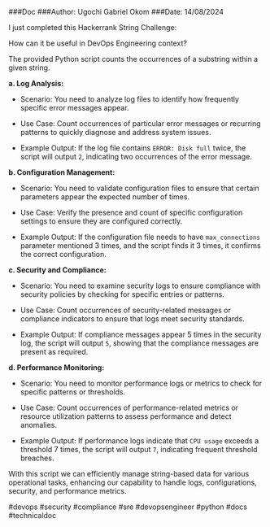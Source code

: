 ###Doc
###Author: Ugochi Gabriel Okom
###Date: 14/08/2024


I just completed this Hackerrank String Challenge: 

How can it be useful in DevOps Engineering context? 



The provided Python script counts the occurrences of a substring within a given string.



**a. Log Analysis:** 

- Scenario: You need to analyze log files to identify how frequently specific error messages appear.

- Use Case: Count occurrences of particular error messages or recurring patterns to quickly diagnose and address system issues.

- Example Output: If the log file contains `ERROR: Disk full` twice, the script will output `2`, indicating two occurrences of the error message.



**b. Configuration Management:**

- Scenario: You need to validate configuration files to ensure that certain parameters appear the expected number of times.

- Use Case: Verify the presence and count of specific configuration settings to ensure they are configured correctly.

- Example Output: If the configuration file needs to have `max_connections` parameter mentioned 3 times, and the script finds it 3 times, it confirms the correct configuration.



**c. Security and Compliance:**

- Scenario: You need to examine security logs to ensure compliance with security policies by checking for specific entries or patterns.

- Use Case: Count occurrences of security-related messages or compliance indicators to ensure that logs meet security standards.

- Example Output: If compliance messages appear 5 times in the security log, the script will output `5`, showing that the compliance messages are present as required.



**d. Performance Monitoring:**

- Scenario: You need to monitor performance logs or metrics to check for specific patterns or thresholds.

- Use Case: Count occurrences of performance-related metrics or resource utilization patterns to assess performance and detect anomalies.

- Example Output: If performance logs indicate that `CPU usage` exceeds a threshold 7 times, the script will output `7`, indicating frequent threshold breaches.



With this script we can efficiently manage string-based data for various operational tasks, enhancing our capability to handle logs, configurations, security, and performance metrics.



#devops #security #compliance #sre #devopsengineer #python #docs #technicaldoc